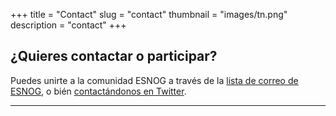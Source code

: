 +++
title = "Contact"
slug = "contact"
thumbnail = "images/tn.png"
description = "contact"
+++

## ¿Quieres contactar o participar?

Puedes unirte a la comunidad ESNOG a través de la [lista de correo de ESNOG](https://www2.esnog.net:8443/cgi-bin/mailman/listinfo/gore), o bién [contactándonos en Twitter](https://twitter.com/esnog1).

---------------------------
